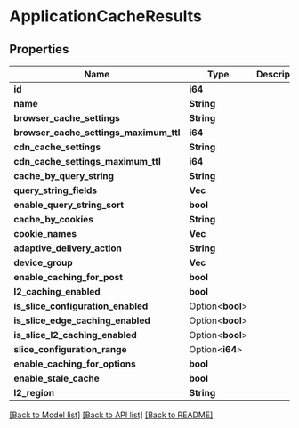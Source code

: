 # ApplicationCacheResults

## Properties

Name | Type | Description | Notes
------------ | ------------- | ------------- | -------------
**id** | **i64** |  | 
**name** | **String** |  | 
**browser_cache_settings** | **String** |  | 
**browser_cache_settings_maximum_ttl** | **i64** |  | 
**cdn_cache_settings** | **String** |  | 
**cdn_cache_settings_maximum_ttl** | **i64** |  | 
**cache_by_query_string** | **String** |  | 
**query_string_fields** | **Vec<String>** |  | 
**enable_query_string_sort** | **bool** |  | 
**cache_by_cookies** | **String** |  | 
**cookie_names** | **Vec<String>** |  | 
**adaptive_delivery_action** | **String** |  | 
**device_group** | **Vec<i32>** |  | 
**enable_caching_for_post** | **bool** |  | 
**l2_caching_enabled** | **bool** |  | 
**is_slice_configuration_enabled** | Option<**bool**> |  | [optional]
**is_slice_edge_caching_enabled** | Option<**bool**> |  | [optional]
**is_slice_l2_caching_enabled** | Option<**bool**> |  | [optional]
**slice_configuration_range** | Option<**i64**> |  | [optional]
**enable_caching_for_options** | **bool** |  | 
**enable_stale_cache** | **bool** |  | 
**l2_region** | **String** |  | 

[[Back to Model list]](../README.md#documentation-for-models) [[Back to API list]](../README.md#documentation-for-api-endpoints) [[Back to README]](../README.md)


